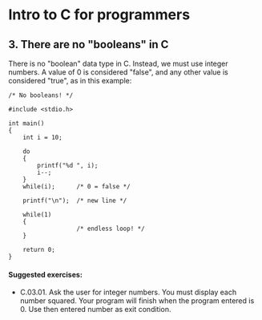 # Intro to C for programmers

## 3. There are no "booleans" in C

There is no "boolean" data type in C. Instead, we must use integer numbers. A value of 0 is considered "false", and any other value is considered "true", as in this example:

```
/* No booleans! */

#include <stdio.h>

int main()
{
    int i = 10;
    
    do
    {
        printf("%d ", i);
        i--;
    }
    while(i);      /* 0 = false */
    
    printf("\n");  /* new line */
    
    while(1)
    {
                   /* endless loop! */
    }

    return 0;
}
```

#### Suggested exercises:

- C.03.01. Ask the user for integer numbers. You must display each number squared. Your program will finish when the program entered is 0. Use then entered number as exit condition.
